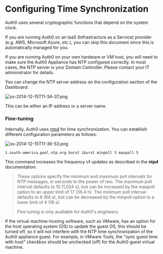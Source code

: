 # Configuring Time Synchronization

Auth0 uses several cryptographic functions that depend on the system clock.

If you are running Auth0 on an IaaS (Infrastracture as a Service) provider (e.g. AWS, Microsoft Azure, etc.), you can skip this document since this is automatically managed for you.

If you are running Auth0 on your own hardware or VM host, you will need to make sure the Auth0 Appliance has NTP configured correctly. In most cases, the NTP server is your Domain Controller. Please contact your IT administrator for details.

You can change the NTP server address on the configuration section of the Dashboard:

![ss-2014-12-15T11-34-37.png](https://s3.amazonaws.com/blog.auth0.com/ss-2014-12-15T11-34-37.png)

This can be either an IP address or a server name.

### Fine-tuning

Internally, Auth0 uses [ntpd](http://doc.ntp.org/4.1.1/confopt.htm) for time synchronization. You can establish different configuration parameters as follows:

![ss-2014-12-15T11-36-53.png](https://s3.amazonaws.com/blog.auth0.com/ss-2014-12-15T11-36-53.png)

```
1.south-america.pool.ntp.org burst iburst minpoll 3 maxpoll 5
```

This command increases the frequency of updates as described in the **ntpd** documentation:

> These options specify the minimum and maximum poll intervals for NTP messages, in seconds to the power of two. The maximum poll interval defaults to 10 (1,024 s), but can be increased by the maxpoll option to an upper limit of 17 (36.4 h). The minimum poll interval defaults to 6 (64 s), but can be decreased by the minpoll option to a lower limit of 4 (16 s).

> Fine tuning is only available for Auth0's engineers.

If the virtual machine-hosting software, such as VMware, has an option for the host operating system (OS) to update the guest OS, this should be turned off, so it will not interfere with the NTP time synchronization of the Auth0 appliance guest. For example, in VMware Tools, the "sync guest time with host" checkbox should be unchecked (off) for the Auth0 guest virtual machine.  
